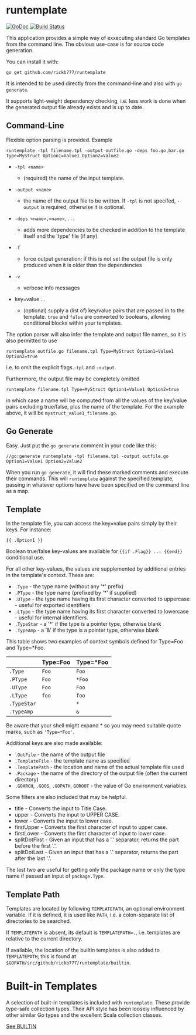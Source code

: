# runtemplate

[![GoDoc](https://img.shields.io/badge/api-Godoc-blue.svg?style=flat-square)](https://godoc.org/github.com/rickb777/runtemplate)
[![Build Status](https://travis-ci.org/rickb777/runtemplate.svg?branch=master)](https://travis-ci.org/rickb777/runtemplate)

This application provides a simple way of exxecuting standard Go templates from the command line. The obvious
use-case is for source code generation.

You can install it with:

```
go get github.com/rickb777/runtemplate
```

It is intended to be used directly from the command-line and also with `go generate`.

It supports light-weight dependency checking, i.e. less work is done when the generated output file
already exists and is up to date.

## Command-Line

Flexible option parsing is provided. Example

```
runtemplate -tpl filename.tpl -output outfile.go -deps foo.go,bar.go Type=MyStruct Option1=Value1 Option2=Value2
```

 * `-tpl <name>`
   - (required) the name of the input template.

 * `-output <name>`
   - the name of the output file to be written. If `-tpl` is not specifed, `-output` is required,
     otherwise it is optional.

 * `-deps <name>,<name>,...`
   - adds more dependencies to be checked in addition to the template itself and the 'type' file (if any).

 * `-f`
   - force output generation; if this is not set the output file is only produced when it is older than the
     dependencies

 * `-v`
   - verbose info messages

 * key=value ...
   - (optional) supply a (list of) key/value pairs that are passed in to the template. `true` and `false` are
     converted to booleans, allowing conditional blocks within your templates.

The option parser will also infer the template and output file names, so it is also permitted to use

```
runtemplate outfile.go filename.tpl Type=MyStruct Option1=Value1 Option2=true
```

i.e. to omit the explicit flags `-tpl` and `-output`.

Furthermore, the output file may be completely omitted

```
runtemplate filename.tpl Type=MyStruct Option1=Value1 Option2=true
```

in which case a name will be computed from all the values of the key/value pairs excluding true/false,
plus the name of the template. For the example above, it will be `mystruct_value1_filename.go`.

## Go Generate

Easy. Just put the `go generate` comment in your code like this:

```
//go:generate runtemplate -tpl filename.tpl -output outfile.go Option1=Value1 Option2=Value2
```

When you run `go generate`, it will find these marked comments and execute their commands. This will
`runtemplate` against the specified template, passing in whatever options have have been specified
on the command line as a map.

## Template

In the template file, you can access the key=value pairs simply by their keys. For instance:

`{{ .Option1 }}`

Boolean true/false key-values are available for `{{if .Flag}} ... {{end}}` conditional use.

For all other key-values, the values are supplemented by additional entries in the template's context. These are:

 * `.Type`  - the type name (without any '*' prefix)
 * `.PType` - the type name (prefixed by '*' if supplied)
 * `.UType` - the type name having its first character converted to uppercase - useful for exported identifiers.
 * `.LType` - the type name having its first character converted to lowercase - useful for internal identifiers.
 * `.TypeStar` - a '*' if the type is a pointer type, otherwise blank
 * `.TypeAmp` - a '&' if the type is a pointer type, otherwise blank

This table shows two examples of context symbols defined for Type=Foo and Type=*Foo.

|              |  Type=Foo    |  Type=*Foo   |
| ------------ | ------------ | ------------ |
| `.Type`      |  `Foo`       |  `Foo`       |
| `.PType`     |  `Foo`       |  `*Foo`      |
| `.UType`     |  `Foo`       |  `Foo`       |
| `.LType`     |  `foo`       |  `foo`       |
| `.TypeStar`  |              |  `*`         |
| `.TypeAmp`   |              |  `&`         |

Be aware that your shell might expand * so you may need suitable quote marks, such as `'Type=*Foo'`.

Additional keys are also made available:

 * `.OutFile` - the name of the output file
 * `.TemplateFile` - the template name as specified
 * `.TemplatePath` - the location and name of the actual template file used
 * `.Package` - the name of the directory of the output file (often the current directory)
 * `.GOARCH`, `.GOOS`, `.GOPATH`, `GOROOT` - the value of Go environment variables.

Some filters are also included that may be helpful.

 * title - Converts the input to Title Case.
 * upper - Converts the input to UPPER CASE.
 * lower - Converts the input to lower case.
 * firstUpper - Converts the first character of input to upper case.
 * firstLower - Converts the first character of input to lower case.
 * splitDotFirst - Given an input that has a '.' separator, returns the part before the first '.'.
 * splitDotLast - Given an input that has a '.' separator, returns the part after the last '.'.

The last two are useful for getting only the package name or only the type name if passed an input of `package.Type`.

## Template Path

Templates are located by following `TEMPLATEPATH`, an optional environment variable. If it is defined, it
is used like `PATH`, i.e. a colon-separate list of directories to be searched.

If `TEMPLATEPATH` is absent, its default is `TEMPLATEPATH=.`, i.e. templates are relative to the current directory.

If available, the location of the builtin templates is also added to `TEMPLATEPATH`; this is found at
`$GOPATH/src/github/rickb777/runtemplate/builtin`.

# Built-in Templates

A selection of built-in templates is included with `runtemplate`. These provide type-safe collection types.
Their API style has been loosely influenced by other similar Go types and the excellent Scala collection classes.

[See BUILTIN](BUILTIN.md)
